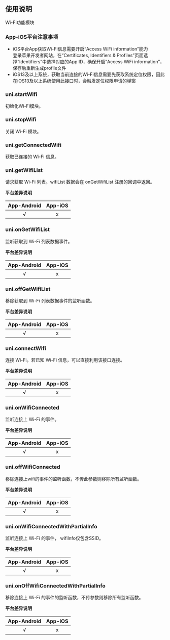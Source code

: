 ## 使用说明  

Wi-Fi功能模块


### App-iOS平台注意事项  
- iOS平台App获取Wi-Fi信息需要开启“Access WiFi information”能力  
  登录苹果开发者网站，在“Certificates, Identifiers & Profiles”页面选择“Identifiers”中选择对应的App ID，确保开启“Access WiFi information”，保存后重新生成profile文件  
- iOS13及以上系统，获取当前连接的Wi-Fi信息需要先获取系统定位权限，因此在iOS13及以上系统使用此接口时，会触发定位权限申请的弹窗  


### uni.startWifi

初始化Wi-Fi模块。


### uni.stopWifi

关闭 Wi-Fi 模块。


### uni.getConnectedWifi

获取已连接的 Wi-Fi 信息。


### uni.getWifiList

请求获取 Wi-Fi 列表。wifiList 数据会在 onGetWifiList 注册的回调中返回。

**平台差异说明**

|App-Android|App-iOS|
|:-:|:-:|
|√|x|


### uni.onGetWifiList

监听获取到 Wi-Fi 列表数据事件。

**平台差异说明**

|App-Android|App-iOS|
|:-:|:-:|
|√|x|


### uni.offGetWifiList

移除获取到 Wi-Fi 列表数据事件的监听函数。

**平台差异说明**

|App-Android|App-iOS|
|:-:|:-:|
|√|x|


### uni.connectWifi

连接 Wi-Fi。若已知 Wi-Fi 信息，可以直接利用该接口连接。

**平台差异说明**

|App-Android|App-iOS|
|:-:|:-:|
|√|x|


### uni.onWifiConnected

监听连接上 Wi-Fi 的事件。

**平台差异说明**

|App-Android|App-iOS|
|:-:|:-:|
|√|x|


### uni.offWifiConnected

移除连接上wifi的事件的监听函数，不传此参数则移除所有监听函数。

**平台差异说明**

|App-Android|App-iOS|
|:-:|:-:|
|√|x|


### uni.onWifiConnectedWithPartialInfo

监听连接上 Wi-Fi 的事件， wifiInfo仅包含SSID。

**平台差异说明**

|App-Android|App-iOS|
|:-:|:-:|
|√|x|


### uni.onOffWifiConnectedWithPartialInfo

移除连接上 Wi-Fi 的事件的监听函数，不传参数则移除所有监听函数。

**平台差异说明**

|App-Android|App-iOS|
|:-:|:-:|
|√|x|


